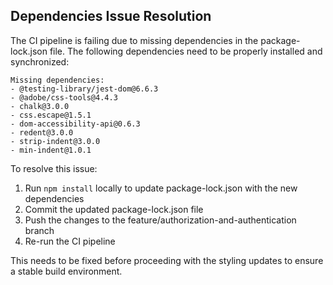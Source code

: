 ## Dependencies Issue Resolution

The CI pipeline is failing due to missing dependencies in the package-lock.json file. The following dependencies need to be properly installed and synchronized:

```
Missing dependencies:
- @testing-library/jest-dom@6.6.3
- @adobe/css-tools@4.4.3
- chalk@3.0.0
- css.escape@1.5.1
- dom-accessibility-api@0.6.3
- redent@3.0.0
- strip-indent@3.0.0
- min-indent@1.0.1
```

To resolve this issue:

1. Run `npm install` locally to update package-lock.json with the new dependencies
2. Commit the updated package-lock.json file
3. Push the changes to the feature/authorization-and-authentication branch
4. Re-run the CI pipeline

This needs to be fixed before proceeding with the styling updates to ensure a stable build environment.
